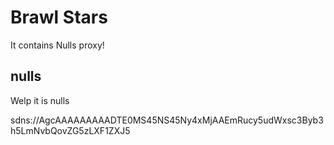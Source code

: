 # Brawl Stars

It contains Nulls proxy!


## nulls

Welp it is nulls

sdns://AgcAAAAAAAAADTE0MS45NS45Ny4xMjAAEmRucy5udWxsc3Byb3h5LmNvbQovZG5zLXF1ZXJ5


